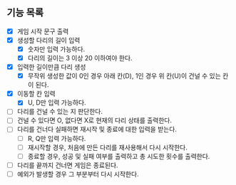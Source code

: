 ## 기능 목록

- [x] 게임 시작 문구 출력
- [x] 생성할 다리의 길이 입력
    - [x] 숫자만 입력 가능하다.
    - [x] 다리의 길이는 3 이상 20 이하여야 한다.
- [x] 입력한 길이만큼 다리 생성
    - [x] 무작위 생성한 값이 0인 경우 아래 칸(D), 1인 경우 위 칸(U)이 건널 수 있는 칸이 된다.
- [x] 이동할 칸 입력
    - [x] U, D만 입력 가능하다.
- [ ] 다리를 건널 수 있는 지 판단한다.
- [ ] 건널 수 있다면 O, 없다면 X로 현재의 다리 상태를 출력한다.
- [ ] 다리를 건너다 실패하면 재시작 및 종료에 대한 입력을 받는다.
    - [ ] R, Q만 입력 가능하다.
    - [ ] 재시작할 경우, 처음에 만든 다리를 재사용해서 다시 시작한다.
    - [ ] 종료할 경우, 성공 및 실패 여부를 출력하고 총 시도한 횟수를 출력한다.
- [ ] 다리를 끝까지 건너면 게임은 종료된다.
- [ ] 예외가 발생할 경우 그 부분부터 다시 시작한다.
